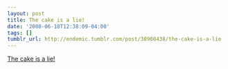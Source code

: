 ```yaml
---
layout: post
title: The cake is a lie!
date: '2008-06-18T12:38:09-04:00'
tags: []
tumblr_url: http://endemic.tumblr.com/post/38908438/the-cake-is-a-lie
---
```

[The cake is a lie!](http://arstechnica.com/journals/linux.ars/2008/06/17/the-cake-is-a-lie-ie-team-bakes-a-treat-for-mozilla)  
